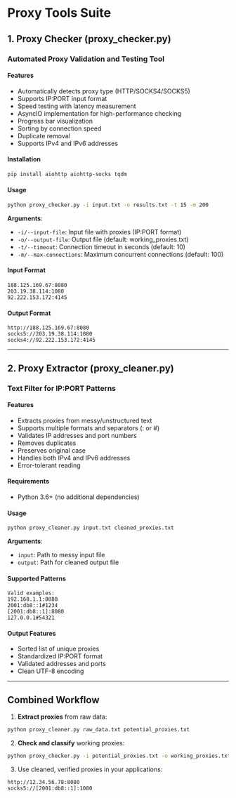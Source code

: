 
# Proxy Tools Suite

## 1. Proxy Checker (proxy_checker.py)

### Automated Proxy Validation and Testing Tool

#### Features
- Automatically detects proxy type (HTTP/SOCKS4/SOCKS5)
- Supports IP:PORT input format
- Speed testing with latency measurement
- AsyncIO implementation for high-performance checking
- Progress bar visualization
- Sorting by connection speed
- Duplicate removal
- Supports IPv4 and IPv6 addresses

#### Installation
```bash
pip install aiohttp aiohttp-socks tqdm
```

#### Usage
```bash
python proxy_checker.py -i input.txt -o results.txt -t 15 -m 200
```

**Arguments**:
- `-i/--input-file`: Input file with proxies (IP:PORT format)
- `-o/--output-file`: Output file (default: working_proxies.txt)
- `-t/--timeout`: Connection timeout in seconds (default: 10)
- `-m/--max-connections`: Maximum concurrent connections (default: 100)

#### Input Format
```
188.125.169.67:8080
203.19.38.114:1080
92.222.153.172:4145
```

#### Output Format
```
http://188.125.169.67:8080
socks5://203.19.38.114:1080
socks4://92.222.153.172:4145
```

---

## 2. Proxy Extractor (proxy_cleaner.py)

### Text Filter for IP:PORT Patterns

#### Features
- Extracts proxies from messy/unstructured text
- Supports multiple formats and separators (: or #)
- Validates IP addresses and port numbers
- Removes duplicates
- Preserves original case
- Handles both IPv4 and IPv6 addresses
- Error-tolerant reading

#### Requirements
- Python 3.6+ (no additional dependencies)

#### Usage
```bash
python proxy_cleaner.py input.txt cleaned_proxies.txt
```

**Arguments**:
- `input`: Path to messy input file
- `output`: Path for cleaned output file

#### Supported Patterns
```
Valid examples:
192.168.1.1:8080
2001:db8::1#1234
[2001:db8::1]:8080
127.0.0.1#54321
```

#### Output Features
- Sorted list of unique proxies
- Standardized IP:PORT format
- Validated addresses and ports
- Clean UTF-8 encoding

---

## Combined Workflow

1. **Extract proxies** from raw data:
```bash
python proxy_cleaner.py raw_data.txt potential_proxies.txt
```

2. **Check and classify** working proxies:
```bash
python proxy_checker.py -i potential_proxies.txt -o working_proxies.txt
```

3. Use cleaned, verified proxies in your applications:
```
http://12.34.56.78:8080
socks5://[2001:db8::1]:1080
```
